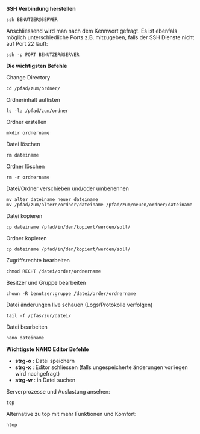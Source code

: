 **SSH Verbindung herstellen**

    ssh BENUTZER@SERVER
    
Anschliessend wird man nach dem Kennwort gefragt. Es ist ebenfals möglich unterschiedliche Ports z.B. mitzugeben, falls der SSH Dienste nicht auf Port 22 läuft:

    ssh -p PORT BENUTZER@SERVER

**Die wichtigsten Befehle**

Change Directory

    cd /pfad/zum/ordner/
    
Ordnerinhalt auflisten

    ls -la /pfad/zum/ordner

Ordner erstellen 

    mkdir ordnername


Datei löschen

    rm dateiname

Ordner löschen

    rm -r ordnername

Datei/Ordner verschieben und/oder umbenennen

    mv alter_dateiname neuer_dateiname
    mv /pfad/zum/altern/ordner/dateiname /pfad/zum/neuen/ordner/dateiname

Datei kopieren

    cp dateiname /pfad/in/den/kopiert/werden/soll/

Ordner kopieren

    cp dateiname /pfad/in/den/kopiert/werden/soll/


Zugriffsrechte bearbeiten

    chmod RECHT /datei/order/ordnername


Besitzer und Gruppe bearbeiten

    chown -R benutzer:gruppe /datei/order/ordnername


Datei änderungen live schauen (Logs/Protokolle verfolgen)

    tail -f /pfas/zur/datei/


Datei bearbeiten

    nano dateiname


**Wichtigste NANO Editor Befehle**

- **strg-o** : Datei speichern
- **strg-x** : Editor schliessen (falls ungespeicherte änderungen vorliegen wird nachgefragt)
- **strg-w** : in Datei suchen


Serverprozesse und Auslastung ansehen:

    top

Alternative zu top mit mehr Funktionen und Komfort:

    htop